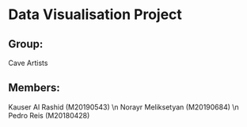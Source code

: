 # Data Visualisation Project

## Group: 
Cave Artists

## Members: 
Kauser Al Rashid (M20190543) \n
Norayr Meliksetyan (M20190684) \n
Pedro Reis (M20180428)



